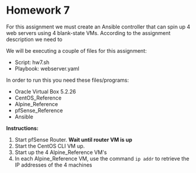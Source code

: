 # Homework 7
For this assignment we must create an Ansible controller that can spin up 4 web servers using 4 blank-state VMs. According to the assignment description we need to  

We will be executing a couple of files for this assignment:
* Script: hw7.sh
* Playbook: webserver.yaml

In order to run this you need these files/programs:
* Oracle Virtual Box 5.2.26
* CentOS_Reference
* Alpine_Reference
* pfSense_Reference
* Ansible

**Instructions:** 
1. Start pfSense Router. **Wait until router VM is up**
2. Start the CentOS CLI VM up. 
3. Start up the 4 Alpine_Reference VM's
4. In each Alpine_Reference VM, use the command ``` ip addr ``` to retrieve the IP addresses of the 4 machines
